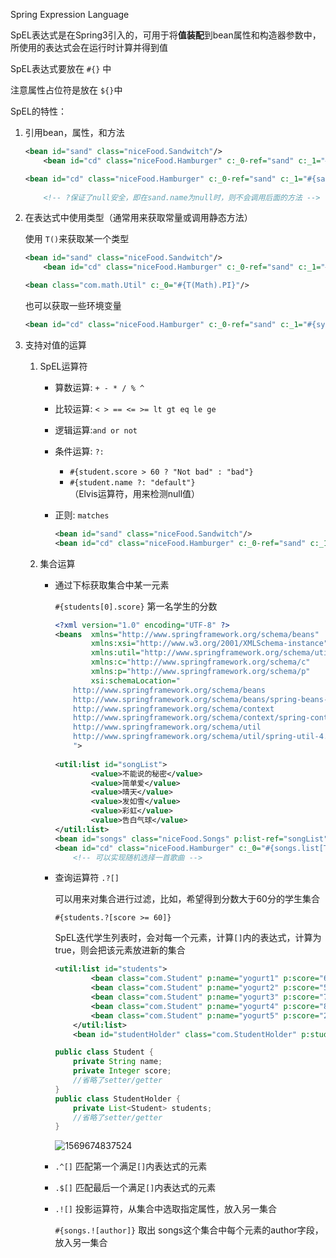 Spring Expression Language

SpEL表达式是在Spring3引入的，可用于将**值装配**到bean属性和构造器参数中，所使用的表达式会在运行时计算并得到值

SpEL表达式要放在 `#{}` 中

注意属性占位符是放在 `${}`中

SpEL的特性：

1. 引用bean，属性，和方法

   ```xml
   <bean id="sand" class="niceFood.Sandwitch"/>
       <bean id="cd" class="niceFood.Hamburger" c:_0-ref="sand" c:_1="#{sand.getName()}"/>
   ```

   

   ```xml
   <bean id="cd" class="niceFood.Hamburger" c:_0-ref="sand" c:_1="#{sand.name?.toUpperCase()}">
      
       <!-- ?保证了null安全，即在sand.name为null时，则不会调用后面的方法 -->
   ```

2. 在表达式中使用类型（通常用来获取常量或调用静态方法）

   使用 `T()`来获取某一个类型

   ```xml
   <bean id="sand" class="niceFood.Sandwitch"/>
       <bean id="cd" class="niceFood.Hamburger" c:_0-ref="sand" c:_1="#{sand.name}" c:_2="#{T(System).currentTimeMillis()}" />
   
   <bean class="com.math.Util" c:_0="#{T(Math).PI}"/>
   ```

   也可以获取一些环境变量

   ```xml
   <bean id="cd" class="niceFood.Hamburger" c:_0-ref="sand" c:_1="#{systemProperties['user.name']}" />
   ```

   

3. 支持对值的运算

   1. SpEL运算符

      * 算数运算: `+ - * / % ^`

      * 比较运算: `< > == <= >= lt gt eq le ge`

      * 逻辑运算:`and or not`

      * 条件运算: `?:`

        * `#{student.score > 60 ? "Not bad" : "bad"}`
        * `#{student.name ?: "default"}`  （Elvis运算符，用来检测null值）

      * 正则: `matches`

        ```xml
        <bean id="sand" class="niceFood.Sandwitch"/>
        <bean id="cd" class="niceFood.Hamburger" c:_0-ref="sand" c:_1="#{sand.phone matches '\d{11}'}">
        ```

        

   2. 集合运算

      * 通过下标获取集合中某一元素

        `#{students[0].score}`  第一名学生的分数

        ```xml
        <?xml version="1.0" encoding="UTF-8" ?>
        <beans  xmlns="http://www.springframework.org/schema/beans"
                xmlns:xsi="http://www.w3.org/2001/XMLSchema-instance"
                xmlns:util="http://www.springframework.org/schema/util"
                xmlns:c="http://www.springframework.org/schema/c"
                xmlns:p="http://www.springframework.org/schema/p"        xmlns:context="http://www.springframework.org/schema/context"
                xsi:schemaLocation="
            http://www.springframework.org/schema/beans
            http://www.springframework.org/schema/beans/spring-beans-4.0.xsd
            http://www.springframework.org/schema/context
            http://www.springframework.org/schema/context/spring-context-4.0.xsd
            http://www.springframework.org/schema/util
            http://www.springframework.org/schema/util/spring-util-4.0.xsd
            ">
            
        <util:list id="songList">
                <value>不能说的秘密</value>
                <value>简单爱</value>
                <value>晴天</value>
                <value>发如雪</value>
                <value>彩虹</value>
                <value>告白气球</value>
        </util:list>
        <bean id="songs" class="niceFood.Songs" p:list-ref="songList"/>
        <bean id="cd" class="niceFood.Hamburger" c:_0="#{songs.list[T(Math).random() * songs.list.size()]}"/>
            <!-- 可以实现随机选择一首歌曲 -->
        ```

      * 查询运算符 `.?[]`

        可以用来对集合进行过滤，比如，希望得到分数大于60分的学生集合

        `#{students.?[score >= 60]}`

        SpEL迭代学生列表时，会对每一个元素，计算`[]`内的表达式，计算为true，则会把该元素放进新的集合

        ```xml
        <util:list id="students">
                <bean class="com.Student" p:name="yogurt1" p:score="60"/>
                <bean class="com.Student" p:name="yogurt2" p:score="59"/>
                <bean class="com.Student" p:name="yogurt3" p:score="78"/>
                <bean class="com.Student" p:name="yogurt4" p:score="83"/>
                <bean class="com.Student" p:name="yogurt5" p:score="22"/>
            </util:list>
            <bean id="studentHolder" class="com.StudentHolder" p:students="#{students.?[score > 60]}"/>
        ```

        

        ```java
        public class Student {
            private String name;
            private Integer score;
            //省略了setter/getter
        }
        public class StudentHolder {
            private List<Student> students;
            //省略了setter/getter
        }
        ```

        ![1569674837524](C:\Users\Yogur\AppData\Roaming\Typora\typora-user-images\1569674837524.png)

      * `.^[]`  匹配第一个满足`[]`内表达式的元素

      * `.$[]` 匹配最后一个满足`[]`内表达式的元素

      * `.![]` 投影运算符，从集合中选取指定属性，放入另一集合

        `#{songs.![author]}` 取出 songs这个集合中每个元素的author字段，放入另一集合

